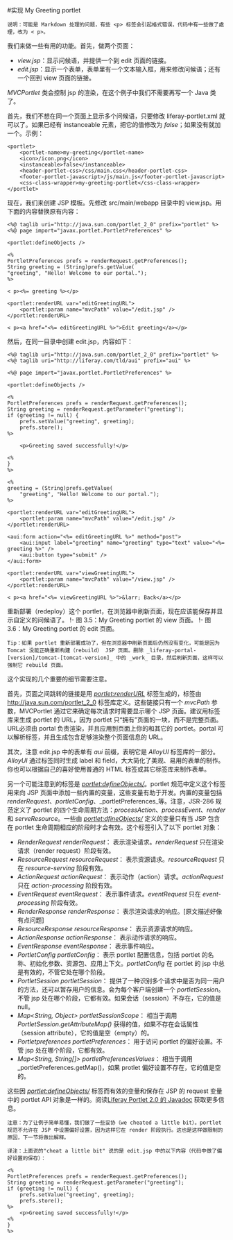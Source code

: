 #实现 My Greeting portlet

`说明：可能是 Markdown 处理的问题，有些 <p> 标签会引起格式错误，代码中有一些做了處理，改为 < p>。`

我们来做一些有用的功能。首先，做两个页面：

- _view.jsp_：显示问候语，并提供一个到 edit 页面的链接。
- _edit.jsp_：显示一个表单，表单里有一个文本输入框，用来修改问候语；还有一个回到 view 页面的链接。

_MVCPortlet_ 类会控制 jsp 的渲染，在这个例子中我们不需要再写一个 Java 类了。

首先，我们不想在同一个页面上显示多个问候语，只要修改 liferay-portlet.xml 就可以了。如果已经有 instanceable 元素，把它的值修改为 _false_；如果没有就加一个。示例：

```
<portlet>
    <portlet-name>my-greeting</portlet-name>
    <icon>/icon.png</icon>
    <instanceable>false</instanceable>
    <header-portlet-css>/css/main.css</header-portlet-css>
    <footer-portlet-javascript>/js/main.js</footer-portlet-javascript>
    <css-class-wrapper>my-greeting-portlet</css-class-wrapper>
</portlet>
```
现在，我们来创建 JSP 模板。先修改 src/main/webapp 目录中的 view.jsp。用下面的内容替换原有内容：

```
<%@ taglib uri="http://java.sun.com/portlet_2_0" prefix="portlet" %>
<%@ page import="javax.portlet.PortletPreferences" %>

<portlet:defineObjects />

<%
PortletPreferences prefs = renderRequest.getPreferences();
String greeting = (String)prefs.getValue(
"greeting", "Hello! Welcome to our portal.");
%>

< p><%= greeting %></p>

<portlet:renderURL var="editGreetingURL">
    <portlet:param name="mvcPath" value="/edit.jsp" />
</portlet:renderURL>

< p><a href="<%= editGreetingURL %>">Edit greeting</a></p>
```
然后，在同一目录中创建 edit.jsp，内容如下：

```
<%@ taglib uri="http://java.sun.com/portlet_2_0" prefix="portlet" %>
<%@ taglib uri="http://liferay.com/tld/aui" prefix="aui" %>

<%@ page import="javax.portlet.PortletPreferences" %>

<portlet:defineObjects />

<%
PortletPreferences prefs = renderRequest.getPreferences();
String greeting = renderRequest.getParameter("greeting");
if (greeting != null) {
    prefs.setValue("greeting", greeting);
    prefs.store();
%>

    <p>Greeting saved successfully!</p>

<%
}
%>

<%
greeting = (String)prefs.getValue(
    "greeting", "Hello! Welcome to our portal.");
%>

<portlet:renderURL var="editGreetingURL">
    <portlet:param name="mvcPath" value="/edit.jsp" />
</portlet:renderURL>

<aui:form action="<%= editGreetingURL %>" method="post">
    <aui:input label="greeting" name="greeting" type="text" value="<%=
greeting %>" />
    <aui:button type="submit" />
</aui:form>

<portlet:renderURL var="viewGreetingURL">
    <portlet:param name="mvcPath" value="/view.jsp" />
</portlet:renderURL>

< p><a href="<%= viewGreetingURL %>">&larr; Back</a></p>
```
重新部署（redeploy）这个 portlet，在浏览器中刷新页面，现在应该能保存并显示自定义的问候语了。
!-[](https://www.liferay.com/c/document_library/get_file?groupId=14&uuid=78fc11e1-833b-440e-b7bf-ae740848cc32)
图 3.5：My Greeting portlet 的 view 页面。
!-[](https://www.liferay.com/c/document_library/get_file?groupId=14&uuid=304a85a2-9f43-4946-b45f-a9faa37757ba)
图 3.6：My Greeting portlet 的 edit 页面。

``
Tip：如果 portlet 重新部署成功了，但在浏览器中刷新页面后仍然没有变化，可能是因为 Tomcat 没能正确重新构建（rebuild） JSP 页面。删除 _liferay-portal-[version]/tomcat-[tomcat-version]_ 中的 _work_ 目录，然后刷新页面，这样可以强制它 rebuild 页面。
``

这个实现的几个重要的细节需要注意。

首先，页面之间跳转的链接是用 _<portlet:renderURL>_ 标签生成的，标签由 http://java.sun.com/portlet_2_0 标签库定义。这些链接只有一个 _mvcPath_ 参数，MVCPortlet 通过它来确定每次请求时需要显示哪个 JSP 页面。建议用标签库来生成 portlet 的 URL，因为 portlet 只“拥有”页面的一块，而不是完整页面。URL必须由 portal 负责渲染，并且应用到页面上你的和其它的 portlet。portal 可以解析标签，并且生成包含足够渲染整个页面信息的 URL。

其次，注意 edit.jsp 中的表单有 _aui_ 前缀，表明它是 _AlloyUI_ 标签库的一部分。_AlloyUI_ 通过标签同时生成 label 和 field，大大简化了美观、易用的表单的制作。你也可以根据自己的喜好使用普通的 HTML 标签或其它标签库来制作表单。

另一个可能注意到的标签是 _<portlet:defineObjects/>_。portlet 规范中定义这个标签用来向 JSP 页面中添加一些内置的变量，这些变量有助于开发。内置的变量包括 _renderRequest_、_portletConfig_、_portletPreferences_等。注意，JSR-286 规范定义了 portlet 的四个生命周期方法：_processAction_、_processEvent_、_render_ 和 _serveResource_。一些由 _<portlet:dfineObjects/>_ 定义的变量只有当 JSP 包含在 portlet 生命周期相应的阶段时才会有效。这个标签引入了以下 portlet 对象：

- _RenderRequest renderRequest_： 表示渲染请求。_renderRequest_ 只在渲染请求（render request）阶段有效。
- _ResourceRequest resourceRequest_： 表示资源请求。_resourceRequest_ 只在 _resource-serving_ 阶段有效。
- _ActionRequest actionRequest_： 表示动作（action）请求。_actionRequest_ 只在 _action-processing_ 阶段有效。
- _EventRequest eventRequest_： 表示事件请求。_eventRequest_ 只在 _event-processing_ 阶段有效。
- _RenderResponse renderResponse_： 表示渲染请求的响应。[原文描述好像有点问题]
- _ResourceResponse resourceResponse_： 表示资源请求的响应。
- _ActionResponse actionResponse_： 表示动作请求的响应。
- _EventResponse eventResponse_： 表示事件响应。
- _PortletConfig portletConfig_： 表示 portlet 配置信息，包括 portlet 的名称、初始化参数、资源包、应用上下文。_portletConfig_ 在 portlet 的 jsp 中总是有效的，不管它处在哪个阶段。
- _PortletSession portletSession_： 提供了一种识别多个请求中是否为同一用户的方法，还可以暂存用户的信息。会为每个客户端创建一个 _portletSession_。不管 jsp 处在哪个阶段，它都有效。如果会话（session）不存在，它的值是 null。
- _Map<String, Object> portletSessionScope_： 相当于调用 _PortletSession.getAttributeMap()_ 获得的值，如果不存在会话属性（session attribute），它的值是空（empty）的。
- _Portletpreferences portletPreferences_： 用于访问 portlet 的偏好设置。不管 jsp 处在哪个阶段，它都有效。
- _Map<String, String[]> portletPreferencesValues_： 相当于调用  _portletPreferences.getMap()，如果 protlet 偏好设置不存在，它的值是空的。

这些因 _<portlet:defineObjects/>_ 标签而有效的变量和保存在 JSP 的 request 变量中的 portlet API 对象是一样的。阅读[Liferay Portlet 2.0 的 Javadoc](http://docs.liferay.com/portlet-api/2.0/javadocs/) 获取更多信息。

``
注意：为了让例子简单易懂，我们做了一些妥协（we cheated a little bit）。portlet 规范不允许在 JSP 中设置偏好设置，因为这样它在 render 阶段执行。这也是这样做限制的原因，下一节将做出解释。
``

``译注：上面说的"cheat a little bit" 说的是 edit.jsp 中的以下内容（代码中做了偏好设置的保存）：``

```
<%
PortletPreferences prefs = renderRequest.getPreferences();
String greeting = renderRequest.getParameter("greeting");
if (greeting != null) {
    prefs.setValue("greeting", greeting);
    prefs.store();
%>
    <p>Greeting saved successfully!</p>
<%
}
%>
```